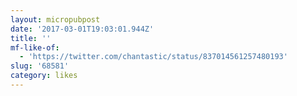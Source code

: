 ```yaml
---
layout: micropubpost
date: '2017-03-01T19:03:01.944Z'
title: ''
mf-like-of:
  - 'https://twitter.com/chantastic/status/837014561257480193'
slug: '68581'
category: likes
---
```

